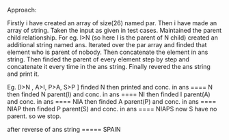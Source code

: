 Approach:

Firstly i have created an array of size(26) named par.
Then i have made an array of string.
Taken the input as given in test cases.
Maintained the parent child relationship. For eg. I>N (so here I is the parent of N child)
created an additional string named ans.
Iterated over the par array and finded that element who is parent of nobody.
Then concatenate the element in ans string.
Then finded the parent of every element step by step and concatenate it every time in the ans string.
Finally revered the ans string and print it.

Eg.       [I>N , A>I, P>A, S>P ]
finded N then printed and conc. in ans   ====   N
then finded N parent(I) and conc. in ans ====   NI
then finded I parent(A) and conc. in ans ====   NIA
then finded A parent(P) and conc. in ans ====   NIAP
then finded P parent(S) and conc. in ans ====   NIAPS
now S have no parent. so we stop.

after reverse of ans string =====   SPAIN
